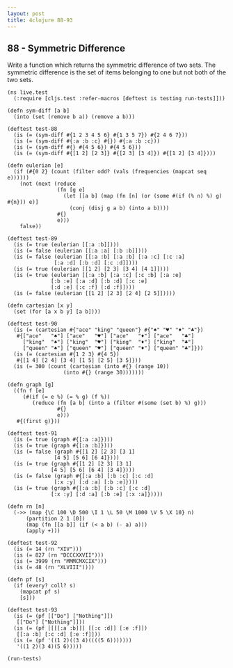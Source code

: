 ```yaml
---
layout: post
title: 4clojure 88-93
---
```


## 88 - Symmetric Difference

Write a function which returns the symmetric difference of two sets. The symmetric difference is the set of items belonging to one but not both of the two sets.

<pre><code class="language-klipse">(ns live.test
  (:require [cljs.test :refer-macros [deftest is testing run-tests]]))
  
(defn sym-diff [a b]
  (into (set (remove b a)) (remove a b)))

(deftest test-88
  (is (= (sym-diff #{1 2 3 4 5 6} #{1 3 5 7}) #{2 4 6 7}))
  (is (= (sym-diff #{:a :b :c} #{}) #{:a :b :c}))
  (is (= (sym-diff #{} #{4 5 6}) #{4 5 6}))
  (is (= (sym-diff #{[1 2] [2 3]} #{[2 3] [3 4]}) #{[1 2] [3 4]})))

(defn eulerian [e]
  (if (#{0 2} (count (filter odd? (vals (frequencies (mapcat seq e))))))
    (not (next (reduce
                (fn [g e]
                  (let [[a b] (map (fn [n] (or (some #(if (% n) %) g) #{n})) e)]
                    (conj (disj g a b) (into a b))))
                #{}
                e)))
    false))

(deftest test-89
  (is (= true (eulerian [[:a :b]])))
  (is (= false (eulerian [[:a :a] [:b :b]])))
  (is (= false (eulerian [[:a :b] [:a :b] [:a :c] [:c :a]
               [:a :d] [:b :d] [:c :d]])))
  (is (= true (eulerian [[1 2] [2 3] [3 4] [4 1]])))
  (is (= true (eulerian [[:a :b] [:a :c] [:c :b] [:a :e]
              [:b :e] [:a :d] [:b :d] [:c :e]
              [:d :e] [:c :f] [:d :f]])))
  (is (= false (eulerian [[1 2] [2 3] [2 4] [2 5]]))))

(defn cartesian [x y]
  (set (for [a x b y] [a b])))

(deftest test-90
  (is (= (cartesian #{"ace" "king" "queen"} #{"♠" "♥" "♦" "♣"})
   #{["ace"   "♠"] ["ace"   "♥"] ["ace"   "♦"] ["ace"   "♣"]
     ["king"  "♠"] ["king"  "♥"] ["king"  "♦"] ["king"  "♣"]
     ["queen" "♠"] ["queen" "♥"] ["queen" "♦"] ["queen" "♣"]}))
  (is (= (cartesian #{1 2 3} #{4 5})
   #{[1 4] [2 4] [3 4] [1 5] [2 5] [3 5]}))
  (is (= 300 (count (cartesian (into #{} (range 10))
                  (into #{} (range 30)))))))

(defn graph [g]
  ((fn f [e] 
     (#(if (= e %) (= % g) (f %)) 
        (reduce (fn [a b] (into a (filter #(some (set b) %) g))) 
                #{} 
                e))) 
   #{(first g)}))

(deftest test-91
  (is (= true (graph #{[:a :a]})))
  (is (= true (graph #{[:a :b]})))
  (is (= false (graph #{[1 2] [2 3] [3 1]
               [4 5] [5 6] [6 4]})))
  (is (= true (graph #{[1 2] [2 3] [3 1]
              [4 5] [5 6] [6 4] [3 4]})))
  (is (= false (graph #{[:a :b] [:b :c] [:c :d]
               [:x :y] [:d :a] [:b :e]})))
  (is (= true (graph #{[:a :b] [:b :c] [:c :d]
              [:x :y] [:d :a] [:b :e] [:x :a]}))))

(defn rn [n]
  (->> (map {\C 100 \D 500 \I 1 \L 50 \M 1000 \V 5 \X 10} n)
      (partition 2 1 [0])
      (map (fn [[a b]] (if (< a b) (- a) a)))
      (apply +)))

(deftest test-92
  (is (= 14 (rn "XIV")))
  (is (= 827 (rn "DCCCXXVII")))
  (is (= 3999 (rn "MMMCMXCIX")))
  (is (= 48 (rn "XLVIII"))))

(defn pf [s]
  (if (every? coll? s)
    (mapcat pf s)
    [s]))

(deftest test-93
  (is (= (pf [["Do"] ["Nothing"]])
   [["Do"] ["Nothing"]]))
  (is (= (pf [[[[:a :b]]] [[:c :d]] [:e :f]])
   [[:a :b] [:c :d] [:e :f]]))
  (is (= (pf '((1 2)((3 4)((((5 6)))))))
   '((1 2)(3 4)(5 6)))))

(run-tests)
</code></pre>
